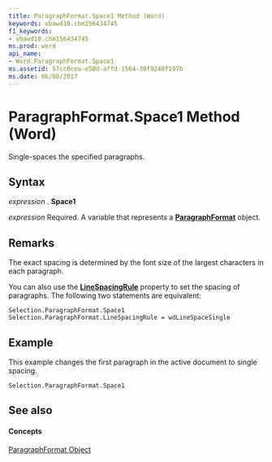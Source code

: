 ```yaml
---
title: ParagraphFormat.Space1 Method (Word)
keywords: vbawd10.chm156434745
f1_keywords:
- vbawd10.chm156434745
ms.prod: word
api_name:
- Word.ParagraphFormat.Space1
ms.assetid: 57cc0cea-e50d-affd-1564-30f9240f197b
ms.date: 06/08/2017
---
```



# ParagraphFormat.Space1 Method (Word)

Single-spaces the specified paragraphs.


## Syntax

 _expression_ . **Space1**

 _expression_ Required. A variable that represents a **[ParagraphFormat](Word.ParagraphFormat.md)** object.


## Remarks

The exact spacing is determined by the font size of the largest characters in each paragraph.

You can also use the  **[LineSpacingRule](Word.ParagraphFormat.LineSpacingRule.md)** property to set the spacing of paragraphs. The following two statements are equivalent:




```
Selection.ParagraphFormat.Space1 
Selection.ParagraphFormat.LineSpacingRule = wdLineSpaceSingle
```


## Example

This example changes the first paragraph in the active document to single spacing.


```
Selection.ParagraphFormat.Space1
```


## See also


#### Concepts


[ParagraphFormat Object](Word.ParagraphFormat.md)

